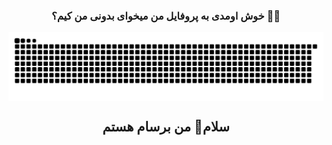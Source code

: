 <h3 align = 'center'>  خوش اومدی به پروفایل من  میخوای بدونی من کیم؟ 🤔🤔 </h3>
<img align = 'center' src='https://raw.githubusercontent.com/imrrobat/imrrobat/d1b244e170d2b75fdda3efd499eaaf163f7a617c/images/github-contribution-grid-snake.svg'>
<h2 align = 'center'> سلام👋 من برسام هستم </h2>

